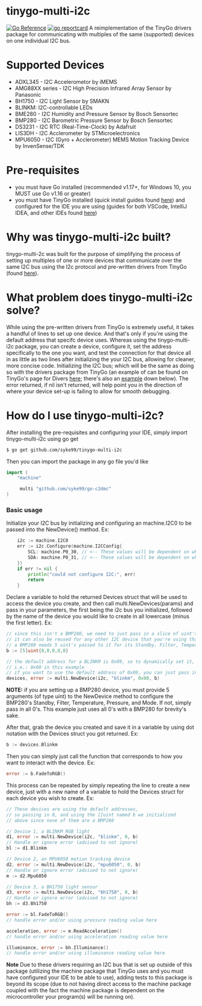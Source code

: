 # tinygo-multi-i2c
[![Go Reference](https://pkg.go.dev/badge/github.com/syke99/tinygo-multi-i2c.svg)](https://pkg.go.dev/github.com/syke99/tinygo-multi-i2c)
[![go reportcard](https://goreportcard.com/badge/github.com/syke99/tinygo-multi-i2c)](https://goreportcard.com/report/github.com/syke99/tinygo-multi-i2c)
A reimplementation of the TinyGo drivers package for communicating with multiples of the same (supported) devices on one individual I2C bus.

Supported Devices
====
- ADXL345 - I2C Accelerometor by iMEMS
- AMG88XX series - I2C High Precision Infrared Array Sensor  by Panasonic
- BH1750 - I2C Light Sensor by SMAKN
- BLINKM: I2C-controllable LEDs 
- BME280 - I2C Humidity and Pressure Sensor by Bosch Sensortec
- BMP280 - I2C Barometric Pressure Sensor by Bosch Sensortec
- DS3231 - I2C RTC (Real-Time-Clock) by Adafruit
- LIS3DH - I2C Acclerometer by STMicroelectronics
- MPU6050 - I2C (Gyro + Acclerometer) MEMS Motion Tracking Device by InvenSense/TDK

Pre-requisites
====
- you must have Go installed (recommended v1.17+, for Windows 10, you MUST use Go v1.16 or greater)
- you must have TinyGo installed (quick install guides found [here](https://tinygo.org/getting-started/install/)) and configured for the IDE you are using (guides for both VSCode, IntelliJ IDEA, and other IDEs found [here](https://tinygo.org/docs/guides/ide-integration/))

Why was tinygo-multi-i2c built?
====
tinygo-multi-2c was built for the purpose of simplifying the process of setting up multiples of one or more devices that communicate over the same I2C bus using the I2c protocol and pre-written drivers from TinyGo (found [here](https://tinygo.org/docs/concepts/drivers/)).

What problem does tinygo-multi-i2c solve?
=====
While using the pre-written drivers from TinyGo is extremely useful, it takes a handful of lines to set up one device. And that's only if you're using the default address that specifc device uses. Whereas using the tinygo-multi-i2c package, you can create a device, configure it, set the address specifically to the one you want, and test the connection for that device all in as little as two lines after initializing the your I2C bus, allowing for cleaner, more concise code. Initializing the I2C bus; which will be the same as doing so with the drivers package from TinyGo (an example of can be found on TinyGo's page for Divers [here](https://tinygo.org/docs/concepts/drivers/); there's also an [example](https://github.com/syke99/tinygo-multi-i2c/blob/main/README.md#basic-usage) down below). The error returned, if nil isn't returned, will help point you in the direction of where your device set-up is failing to allow for smooth debugging.

How do I use tinygo-multi-i2c?
=====
After installing the pre-requisites and configuring your IDE, simply import tinygo-multi-i2c using go get

```bash
$ go get github.com/syke99/tinygo-multi-i2c
```

Then you can import the package in any go file you'd like

```go
import (
    "machine"

     multi "github.com/syke99/go-c2dmc"
)
```

### Basic usage

Initialize your I2C bus by initializing and configuring an machine.I2C0 to be passed into the NewDevice() method. Ex:

```go
    i2c := machine.I2C0
    err := i2c.Configure(machine.I2CConfig{
        SCL: machine.P0_30, // <-- These values will be dependent on what microcontroller you're using
        SDA: machine.P0_31, // <-- These values will be dependent on what microcontroller you're using
    })
    if err != nil {
        println("could not configure I2C:", err)
        return
    }
```

Declare a variable to hold the returned Devices struct that will be used to access the device you create, and then call multi.NewDevices(params) and pass in your parameters, the first being the i2c bus you initialized, followed by the name of the device you would like to create in all lowercase (minus the first letter). Ex:

```go
// since this isn't a BMP280, we need to just pass in a slice of uint's that are all 0
// it can also be reused for any other I2C device that you're using that isn't a BMP280
// a BMP280 needs 5 uint's passed to it for its Standby, Filter, Temperature, Pressure, and Mode.
b := [5]uint{0,0,0,0,0}

// the default address for a BLINKM is 0x09, so to dynamically set it, we pass in the address, 
// i.e.: 0x00 in this example
// if you want to use the default address of 0x09, you can just pass in a 0 as the address
devices, error := multi.NewDevice(i2c, "blinkm", 0x00, b)
```

**NOTE:** if you are setting up a BMP280 device, you must provide 5 arguments (of type uint) to the NewDevice method to configure the BMP280's Standby, Filter, Temperature, Pressure, and Mode. If not, simply pass in all 0's. This example just uses all 0's with a BMP280 for brevity's sake.

After that, grab the device you created and save it in a variable by using dot notation with the Devices struct you got returned. Ex:

```go
b := devices.Blinkm
```

Then you can simply just call the function that corresponds to how you want to interact with the device. Ex:

```go
error := b.FadeToRGB()
```

This process can be repeated by simply repeating the line to create a new device, just with a new name of a variable to hold the Devices struct for each device you wish to create. Ex:

```go
// These devices are using the default addresses, 
// so passing in 0, and using the []uint named b we initialized 
// above since none of them are a BMP280

// Device 1, a BLINKM RGB light
d1, error := multi.NewDevice(i2c, "blinkm", 0, b)
// Handle or ignore error (advised to not ignore)
bl := d1.Blinkm

// Device 2, an MPU6050 motion tracking device
d2, error := multi.NewDevice(i2c, "mpu6050", 0, b)
// Handle or ignore error (advised to not ignore)
m := d2.Mpu6050

// Device 3, a BH1750 light sensor
d3, error := multi.NewDevice(i2c, "bh1750", 0, b)
// Handle or ignore error (advised to not ignore)
bh := d3.Bh1750

error := bl.FadeToRGB()
// handle error and/or using pressure reading value here

acceleration, error := m.ReadAcceleration()
// handle error and/or using acceleration reading value here

illuminance, error := bh.Illuminance()
// handle error and/or using illuminance reading value here
```

**Note**
Due to these drivers requiring an I2C bus that is set up outside of this package (utilizing the machine package that TinyGo uses and you must have configured your IDE to
be able to use), adding tests to this package is beyond its scope (due to not having direct access to the machine package coupled with the fact the machine package is dependent on the microcontroller your program(s) will be running on).
